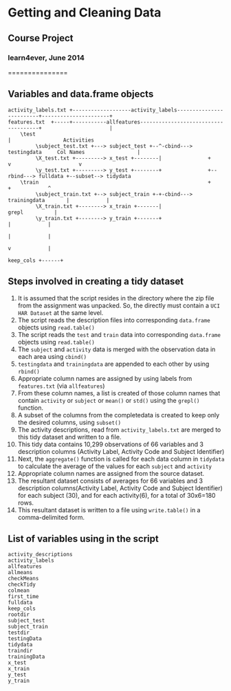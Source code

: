 # Getting and Cleaning Data
## Course Project
### learn4ever, June 2014
===============

## Variables and data.frame objects
```
activity_labels.txt +-------------------activity_labels-------------------------+----------------------+    
features.txt  +-----+-----------allfeatures-------------------------------------+                      |    
    \test                                                                       |                 Activities
         \subject_test.txt +---> subject_test +--^-cbind---> testingdata     Col Names                 |    
         \X_test.txt +---------> x_test +--------|               +              v                      v    
         \y_test.txt +---------> y_test +--------+               +--rbind---> fulldata +--subset--> tidydata
    \train                                                       +              +            ^              
         \subject_train.txt +--> subject_train +-+-cbind---> trainingdata       |            |              
         \X_train.txt +--------> x_train +-------|                            grepl          |              
         \y_train.txt +--------> y_train +-------+                              |            |              
                                                                                |            |              
                                                                                v            |              
                                                                            keep_cols +------+              

```
## Steps involved in creating a tidy dataset

1. It is assumed that the script resides in the directory where the zip file from the assignment was unpacked. So, the directly must contain a `UCI HAR Dataset` at the same level.
2. The script reads the description files into corresponding `data.frame` objects using `read.table()`
3. The script reads the `test` and `train` data into corresponding `data.frame` objects using `read.table()`
4. The `subject` and `activity` data is merged with the observation data in each area using `cbind()`
5. `testingdata` and `trainingdata` are appended to each other by using `rbind()`
6. Appropriate column names are assigned by using labels from `features.txt` (via `allfeatures`)
7. From these column names, a list is created of those column names that contain `activity` or `subject` or `mean()` or `std()` using the `grepl()` function.
8. A subset of the columns from the completedata is created to keep only the desired columns, using `subset()`
9. The activity descriptions, read from `activity_labels.txt` are merged to this tidy dataset and written to a file.
10. This tidy data contains 10,299 observations of 66 variables and 3 description columns (Activity Label, Activity Code and Subject Identifier)
10. Next, the `aggregate()` function is called for each data column in `tidydata` to calculate the average of the values for each `subject` and `activity`
11. Appropriate column names are assigned from the source dataset.
12. The resultant dataset consists of averages for 66 variables and 3 description columns(Activity Label, Activity Code and Subject Identifier) for each subject (30), and for each activity(6), for a total of 30x6=180 rows.
13. This resultant dataset is written to a file using `write.table()` in a comma-delimited form.


## List of variables using in the script
```
activity_descriptions
activity_labels
allfeatures
allmeans
checkMeans
checkTidy
colmean
first_time
fulldata
keep_cols
rootdir
subject_test
subject_train
testdir
testingData
tidydata
traindir
trainingData
x_test
x_train
y_test
y_train
```
